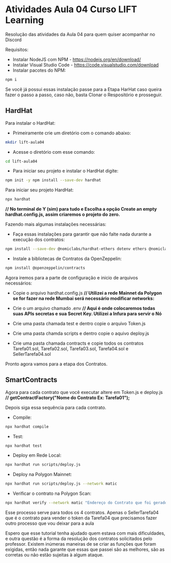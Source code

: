 # Atividades Aula 04 Curso LIFT Learning

Resolução das atividades da Aula 04 para quem quiser acompanhar no Discord

Requisitos:

- Instalar NodeJS com NPM - https://nodejs.org/en/download/
- Instalar Visual Studio Code - https://code.visualstudio.com/download
- Instalar pacotes do NPM:

```bash
npm i
```

Se você já possui essas instalação passe para a Etapa HarHat caso queira fazer o passo a passo, caso não, basta Clonar o Respositório e prosseguir.


## HardHat

Para instalar o HardHat:

- Primeiramente crie um diretório com o comando abaixo:

```bash
mkdir lift-aula04
```

- Acesse o diretório com esse comando:

```bash
cd lift-aula04
```

- Para iniciar seu projeto e instalar o HardHat digite:

```bash
npm init -y npm install --save-dev hardhat
```

Para iniciar seu projeto HardHat:

```bash
npx hardhat 
```
**// No terminal de Y (sim) para tudo e Escolha a opção Create an empty hardhat.config.js, assim criaremos o projeto do zero.**



Fazendo mais algumas instalações necessárias:

- Faça essas instalações para garantir que não falte nada durante a execução dos contratos:

```bash
npm install --save-dev @nomiclabs/hardhat-ethers dotenv ethers @nomiclabs/hardhat-ethers @nomiclabs/hardhat-etherscan chai @nomicfoundation/hardhat-toolbox
```

- Instale a bibliotecas de Contratos da OpenZeppelin:

```bash
npm install @openzeppelin/contracts 
```




Agora iremos para a parte de configuração e inicio de arquivos necessários:

- Copie o arquivo hardhat.config.js **// Utilizei a rede Mainnet da Polygon se for fazer na rede Mumbai será necessário modificar networks:**

- Crie o um arquivo chamado .env **// Aqui é onde colocaremos todas suas APIs secretas e sua Secret Key. Utilizei a Infura para servir o Nó**

- Crie uma pasta chamada test e dentro copie o arquivo Token.js

- Crie uma pasta chamda scripts e dentro copie o aquivo deploy.js

- Crie uma pasta chamada contracts e copie todos os contratos Tarefa01.sol, Tarefa02.sol, Tarefa03.sol, Tarefa04.sol e SellerTarefa04.sol



Pronto agora vamos para a etapa dos Contratos.

## SmartContracts

Agora para cada contrato que você executar altere em Token.js e deploy.js
**// getContractFactory("Nome do Contrato Ex: Tarefa01");**

Depois siga essa sequência para cada contrato.

- Compile:

```bash
npx hardhat compile 
```

- Test:

```bash
npx hardhat test
```

- Deploy em Rede Local:

```bash
npx hardhat run scripts/deploy.js
```

- Deploy na Polygon Mainnet:

```bash
npx hardhat run scripts/deploy.js --network matic 
```

- Verificar o contrato na Polygon Scan:

```bash
npx hardhat verify --network matic "Endereço do Contrato que foi gerado acima" --contract contracts/Tarefa01.sol:Tarefa01 "Contrato que você vai verificar"
```

Esse processo serve para todos os 4 contratos. Apenas o SellerTarefa04 que é o contrato para vender o token da Tarefa04 que precisamos fazer outro processo que vou deixar para a aula


Espero que esse tutorial tenha ajudado quem estava com mais dificuldades, e outra questão é a forma da resolução dos contratos solicitados pelo professor.
Existem inúmeras maneiras de se criar as funções que foram exigidas, então nada garante que essas que passei são as melhores, são as corretas ou não estão sujeitas à algum ataque.



